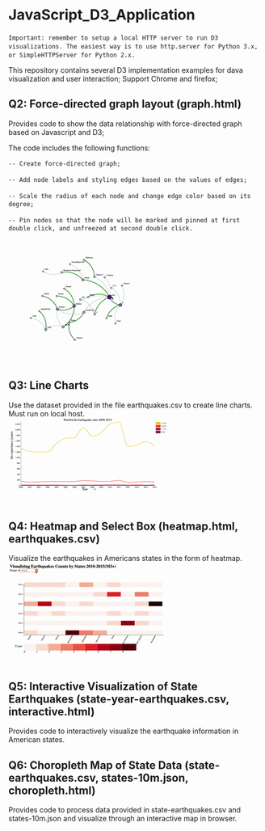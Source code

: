 # JavaScript_D3_Application

`Important: remember to setup a local HTTP server to run D3 visualizations. The easiest way is to use http.server for Python 3.x, or SimpleHTTPServer for Python 2.x.`


This repository contains several D3 implementation examples for dava visualization and user interaction;
Support Chrome and firefox;

## Q2: Force-directed graph layout (graph.html)

  Provides code to show the data relationship with force-directed graph based on Javascript and D3;

  The code includes the following functions:

    -- Create force-directed graph;

    -- Add node labels and styling edges based on the values of edges;

    -- Scale the radius of each node and change edge color based on its degree;

    -- Pin nodes so that the node will be marked and pinned at first double click, and unfreezed at second double click.  
![image](https://github.com/JolinQChen/JavaScriptD3Application/blob/master/Q2/Screen%20Recording%202020-04-04%20at%2019.06.22.gif)
## Q3: Line Charts
Use the dataset provided in the file earthquakes.csv to create line charts.  
Must run on local host.  
![image](https://github.com/JolinQChen/JavaScriptD3Application/blob/master/Q3/Screen%20Recording%202020-04-04%20at%2019.32.45.gif)

## Q4: Heatmap and Select Box (heatmap.html, earthquakes.csv)

Visualize the earthquakes in Americans states in the form of heatmap.  
![image](https://github.com/JolinQChen/JavaScriptD3Application/blob/master/Q4/Screen%20Recording%202020-04-04%20at%2019.39.24.gif)

## Q5: Interactive Visualization of State Earthquakes (state-year-earthquakes.csv, interactive.html)

  Provides code to interactively visualize the earthquake information in American states.

## Q6: Choropleth Map of State Data (state-earthquakes.csv, states-10m.json, choropleth.html)

  Provides code to process data provided in state-earthquakes.csv and states-10m.json and visualize through an interactive map    in browser.

